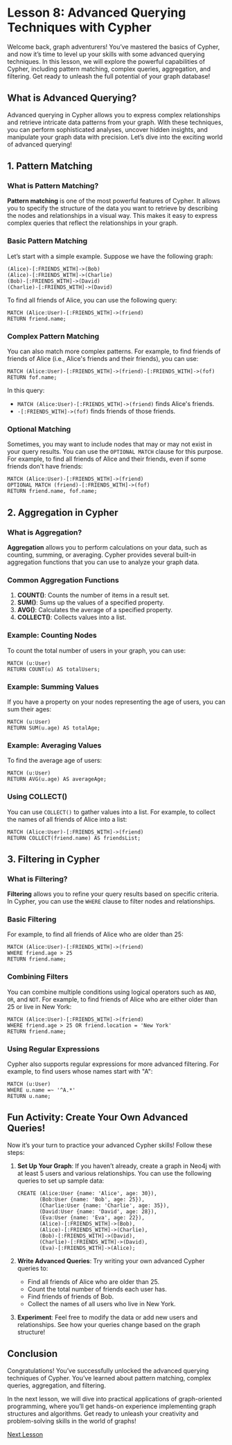 # Lesson 8: Advanced Querying Techniques with Cypher

Welcome back, graph adventurers! You’ve mastered the basics of Cypher, and now it’s time to level up your skills with some advanced querying techniques. In this lesson, we will explore the powerful capabilities of Cypher, including pattern matching, complex queries, aggregation, and filtering. Get ready to unleash the full potential of your graph database!

## What is Advanced Querying?

Advanced querying in Cypher allows you to express complex relationships and retrieve intricate data patterns from your graph. With these techniques, you can perform sophisticated analyses, uncover hidden insights, and manipulate your graph data with precision. Let’s dive into the exciting world of advanced querying!

## 1. Pattern Matching

### What is Pattern Matching?

**Pattern matching** is one of the most powerful features of Cypher. It allows you to specify the structure of the data you want to retrieve by describing the nodes and relationships in a visual way. This makes it easy to express complex queries that reflect the relationships in your graph.

### Basic Pattern Matching

Let’s start with a simple example. Suppose we have the following graph:

```
(Alice)-[:FRIENDS_WITH]->(Bob)
(Alice)-[:FRIENDS_WITH]->(Charlie)
(Bob)-[:FRIENDS_WITH]->(David)
(Charlie)-[:FRIENDS_WITH]->(David)
```

To find all friends of Alice, you can use the following query:

```cypher
MATCH (Alice:User)-[:FRIENDS_WITH]->(friend)
RETURN friend.name;
```

### Complex Pattern Matching

You can also match more complex patterns. For example, to find friends of friends of Alice (i.e., Alice's friends and their friends), you can use:

```cypher
MATCH (Alice:User)-[:FRIENDS_WITH]->(friend)-[:FRIENDS_WITH]->(fof)
RETURN fof.name;
```

In this query:
- `MATCH (Alice:User)-[:FRIENDS_WITH]->(friend)` finds Alice's friends.
- `-[:FRIENDS_WITH]->(fof)` finds friends of those friends.

### Optional Matching

Sometimes, you may want to include nodes that may or may not exist in your query results. You can use the `OPTIONAL MATCH` clause for this purpose. For example, to find all friends of Alice and their friends, even if some friends don't have friends:

```cypher
MATCH (Alice:User)-[:FRIENDS_WITH]->(friend)
OPTIONAL MATCH (friend)-[:FRIENDS_WITH]->(fof)
RETURN friend.name, fof.name;
```

## 2. Aggregation in Cypher

### What is Aggregation?

**Aggregation** allows you to perform calculations on your data, such as counting, summing, or averaging. Cypher provides several built-in aggregation functions that you can use to analyze your graph data.

### Common Aggregation Functions

1. **COUNT()**: Counts the number of items in a result set.
2. **SUM()**: Sums up the values of a specified property.
3. **AVG()**: Calculates the average of a specified property.
4. **COLLECT()**: Collects values into a list.

### Example: Counting Nodes

To count the total number of users in your graph, you can use:

```cypher
MATCH (u:User)
RETURN COUNT(u) AS totalUsers;
```

### Example: Summing Values

If you have a property on your nodes representing the age of users, you can sum their ages:

```cypher
MATCH (u:User)
RETURN SUM(u.age) AS totalAge;
```

### Example: Averaging Values

To find the average age of users:

```cypher
MATCH (u:User)
RETURN AVG(u.age) AS averageAge;
```

### Using COLLECT()

You can use `COLLECT()` to gather values into a list. For example, to collect the names of all friends of Alice into a list:

```cypher
MATCH (Alice:User)-[:FRIENDS_WITH]->(friend)
RETURN COLLECT(friend.name) AS friendsList;
```

## 3. Filtering in Cypher

### What is Filtering?

**Filtering** allows you to refine your query results based on specific criteria. In Cypher, you can use the `WHERE` clause to filter nodes and relationships.

### Basic Filtering

For example, to find all friends of Alice who are older than 25:

```cypher
MATCH (Alice:User)-[:FRIENDS_WITH]->(friend)
WHERE friend.age > 25
RETURN friend.name;
```

### Combining Filters

You can combine multiple conditions using logical operators such as `AND`, `OR`, and `NOT`. For example, to find friends of Alice who are either older than 25 or live in New York:

```cypher
MATCH (Alice:User)-[:FRIENDS_WITH]->(friend)
WHERE friend.age > 25 OR friend.location = 'New York'
RETURN friend.name;
```

### Using Regular Expressions

Cypher also supports regular expressions for more advanced filtering. For example, to find users whose names start with "A":

```cypher
MATCH (u:User)
WHERE u.name =~ '^A.*'
RETURN u.name;
```

## Fun Activity: Create Your Own Advanced Queries!

Now it’s your turn to practice your advanced Cypher skills! Follow these steps:

1. **Set Up Your Graph**: If you haven’t already, create a graph in Neo4j with at least 5 users and various relationships. You can use the following queries to set up sample data:

   ```cypher
   CREATE (Alice:User {name: 'Alice', age: 30}),
          (Bob:User {name: 'Bob', age: 25}),
          (Charlie:User {name: 'Charlie', age: 35}),
          (David:User {name: 'David', age: 28}),
          (Eva:User {name: 'Eva', age: 22}),
          (Alice)-[:FRIENDS_WITH]->(Bob),
          (Alice)-[:FRIENDS_WITH]->(Charlie),
          (Bob)-[:FRIENDS_WITH]->(David),
          (Charlie)-[:FRIENDS_WITH]->(David),
          (Eva)-[:FRIENDS_WITH]->(Alice);
   ```

2. **Write Advanced Queries**: Try writing your own advanced Cypher queries to:
   - Find all friends of Alice who are older than 25.
   - Count the total number of friends each user has.
   - Find friends of friends of Bob.
   - Collect the names of all users who live in New York.

3. **Experiment**: Feel free to modify the data or add new users and relationships. See how your queries change based on the graph structure!

## Conclusion

Congratulations! You’ve successfully unlocked the advanced querying techniques of Cypher. You’ve learned about pattern matching, complex queries, aggregation, and filtering. 

In the next lesson, we will dive into practical applications of graph-oriented programming, where you’ll get hands-on experience implementing graph structures and algorithms. Get ready to unleash your creativity and problem-solving skills in the world of graphs!

[Next Lesson](./09_introduction_to_gremlin_and_other_query_languages.md)